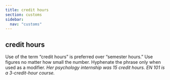 ```yaml
---
title: credit hours
section: customs
sidebar:
  nav: "customs"
---
```

## credit hours

Use of the term “credit hours” is preferred over “semester hours.” Use figures no matter how small the number. Hyphenate the phrase only when used as a modifier. _Her psychology internship was 15 credit hours. EN 101 is a 3-credit-hour course._

